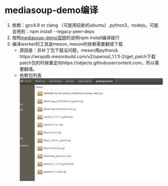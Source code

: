 # mediasoup-demo编译


1. 依赖：gcc4.9 or clang （可能用较新的ubuntu）,python3，nodejs。可能会用到：npm install --legacy-peer-deps
2. 按照[mediasoup-demo官网](https://github.com/versatica/mediasoup-demo)的说明npm install编译就行
3. 编译worker的工具是meson, meson的依赖需要翻墙下载
    - 原因是：非补丁包下载没问题，meson用python从https://wrapdb.mesonbuild.com/v2/openssl_1.1.1l-2/get_patch下载patch包的时候重定向https://objects.githubusercontent.com，所以需要翻墙。
    - 依赖包列表
    ![图 1](images/6edddc7ed519dc5e31fda8f6e3edb220e41b1b7f891eb72c5b642d544c2d5003.png)  
